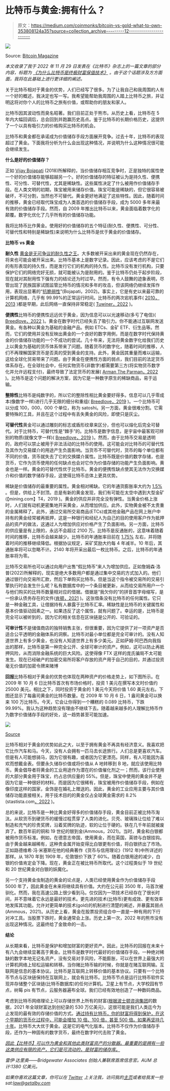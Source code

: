 # 比特币与黄金:拥有什么？

> 原文：<https://medium.com/coinmonks/bitcoin-vs-gold-what-to-own-353808124a35?source=collection_archive---------12----------------------->

![](img/c941c2ae81b0244be5fc72f6cf8e79c9.png)

Source: [Bitcoin Magazine](https://twitter.com/bitcoinmagazine/status/1586771463637532673?s=46&t=mRE1bFAp_h6jTpaKMDw1Jw)

*本文收录了我于 2022 年 11 月 29 日发表在《比特币》杂志上的一篇文章的部分内容，标题为* [*《为什么比特币是终极财富保值技术》*](https://bitcoinmagazine.com/culture/bitcoin-is-ultimate-wealth-preservation) *。由于这个话题涉及方方面面，我将在此基础上进行更详细的阐述。*

关于比特币相对于黄金的优势，人们已经写了很多。为了让我自己和我周围的人有一个好的概述，我决定也写一写。我希望能帮助我周围的人踏上比特币之旅，并证明这将对你个人的比特币之旅有价值，或帮助你的朋友和家人。

比特币因其波动性而臭名昭著。我们目前正处于熊市。从历史上看，比特币在 5 年内大幅回调后，总会回到并跑赢历史高点。鉴于比特币的长期价格历史，这提供了一个以具有吸引力的价格购买比特币的机会。

比特币和黄金都在承诺成为价值储存手段方面展开竞争。过去十年，比特币的表现超过了黄金。下面我将分析为什么会出现这种情况，并说明为什么这种情况很可能会继续发生。

**什么是好的价值储存？**

正如 [Vijay Bojapati](https://vijayboyapati.medium.com/the-bullish-case-for-bitcoin-6ecc8bdecc1) (2018)所解释的，当价值储存相互竞争时，正是独特的属性使一个好的价值储存能够超越另一个。好的价值储存的特征被认为是持久性、便携性、可分性、可替代性，尤其是稀缺性。这些属性决定了什么被用作价值储存手段。在人类文明的初期，珠宝被用来储存价值。珠宝可能是稀缺的，但它很容易被破坏，不可分割，当然也不可替代。黄金更好地满足了这些特性。因此，随着时间的推移，黄金已经取代珠宝成为人类首选的价值储存手段，成为 5000 多年来最有效的价值储存手段。然而，自 2009 年推出比特币以来，黄金面临着数字化的颠覆。数字化优化了几乎所有的价值储存功能。

我将比特币比作黄金。使用好的价值储存的五个特征(耐久性、便携性、可分性、可替代性和特别是稀缺性)来说明为什么比特币是优于黄金的价值储存。

**比特币 vs 黄金**

**耐久性** [黄金是无可争议的耐久性之王](https://vijayboyapati.medium.com/the-bullish-case-for-bitcoin-6ecc8bdecc1)。大多数被开采出来的黄金现在仍然存在，将来也可能会被开采出来。比特币基本上是数字记录。因此，应该考虑的不是它们的有形表现的持久性，而是发行它们的机构的持久性。比特币没有发行机构，只要保护它们的网络完好无损，就可能被认为是耐用的。鉴于比特币仍处于起步阶段，现在就对其耐用性下强有力的结论还为时过早。然而，有令人鼓舞的迹象表明，尽管出现了民族国家试图监管比特币的情况和多年的攻击，但该网络仍继续发挥作用，表现出显著的“[抗脆弱性](https://en.wikipedia.org/wiki/Antifragility)”(Bojapati，2002)。事实上，它是有史以来最可靠的计算机网络，几乎有 99.99%的正常运行时间。比特币的两次宕机事件( [2010，2013](https://buybitcoinworldwide.com/bitcoin-downtime/#:~:text=Conclusion,has%20maintained%20very%20stable%20uptime.) )都是早期，此后网络一直保持非常稳定( [Tuwiner，2022](https://buybitcoinworldwide.com/bitcoin-downtime/#:~:text=Conclusion,has%20maintained%20very%20stable%20uptime.) )。

**便携性**比特币的便携性远远优于黄金，因为信息可以以光速移动(多亏了电信)( [Breedlove，2022](https://breedlove22.medium.com/the-number-zero-and-bitcoin-4c193336db5b) )。黄金在数字时代已经失去了吸引力。你不能通过互联网发送黄金。有各种以黄金为基础的金融产品。例如 ETCs、金矿 ETF、衍生品等。然而，它们的使用并没有反映出黄金的一个良好的数字用例，而是在数字时代保持黄金的价值储存功能的一个不成功的尝试。几十年来，无法将黄金数字化给我们历史上以黄金为基础的货币体系带来了问题。随着货币的数字化，随着时间的推移，人们不再理解国家货币是否真的受到黄金的支持。此外，黄金因其重量而难以运输，这给全球化贸易带来了问题。由于黄金在便携性方面的弱点，我们目前的法定货币体系存在。在全球社会中，任何实物货币(非数字)都需要第三方(将实物货币数字化并允许远程支付)，最终导致了法定货币的发展( [Arman The Parman，2022](https://insights.bitcoinreserve.com/is-bitcoins-distribution-fair) )。比特币是这个问题的解决方案，因为它是一种数字原生的稀缺商品，易于运输。

**整除性**比特币是纯数字的，所以它的整除性相比黄金要好得多。信息可以几乎零成本(像数字一样)进行几乎无限的细分和重组( [Breedlove，2019](https://breedlove22.medium.com/money-bitcoin-and-time-part-1-of-3-b4f6bb036c04) )。一个比特币可以分成 100，000，000 个单位，称为 satoshi。另一方面，黄金很难分割。它需要特殊的工具，并且在这个过程中有丢失黄金的风险，即使只是灰尘。

**可替代性**黄金可以通过雕刻的标志或盾形纹章来区分，但也可以熔化后完全可替代。对于比特币，可替代性是“棘手”的。比特币是数字信息，是宇宙中最客观可辨别的物质(就像文字一样)( [Breedlove，2019](https://breedlove22.medium.com/money-bitcoin-and-time-part-1-of-3-b4f6bb036c04) )。然而，由于比特币交易是透明的，政府可以禁止被用于非法活动的比特币的使用。这可能会对比特币的可替代性及其作为交易媒介的用途产生负面影响。当货币不可替代时，货币的每个单位都有不同的价值，货币就失去了它的交换媒介属性。比特币既是价值的数字存储，也是货币，它作为货币使用的任何缺点也会对它作为价值存储的功能产生负面影响。黄金也是一样。黄金的可替代性优于比特币。黄金的便携性缺点使其无法作为交换媒介和价值的数字储存手段，这使得比特币总体上更具优势。

稀缺是价值储存的最重要的属性。黄金相对稀缺。它的年通货膨胀率大约为 [1.5%](https://www.seabridgegold.com/the-case-for-gold/basic-facts-about-gold-prices-elasticity-and-uses) 。但是，供给上不封顶。总是有新的黄金发现，我们有可能在太空中遇到大型金矿(【mining.com】T4，2019 )。黄金的供应并非完全没有弹性。当黄金价格上涨时，人们就有动机更密集地开采黄金，从而增加供应。此外，实物黄金被不太贵重的金属稀释了。此外，通过交易所交易商品(ETCs)或其他金融产品在网上账户中持有的黄金经常被再抵押，这是一种银行和经纪人为自己的目的使用客户作为抵押品的资产的做法，这通过人为增加供应对价格产生了负面影响。另一方面，比特币的供应量是有上限的，永远不会超过 2100 万。比特币是反通胀的，这意味着随着时间的推移，比特币会越来越少。比特币的年通胀率目前在 [1.75%](https://charts.woobull.com/bitcoin-inflation/) 左右，并将随着时间的推移继续降低。根据协议规定，采矿奖励大约每 4 年减半。10 年后，其通胀率将可以忽略不计。2140 年将开采出最后一枚比特币。之后，比特币的年通胀率将为零。

比特币交易所也可以通过向用户出售“假比特币”来人为增加供应。正如詹姆森·洛普(2022)所解释的，现实是绝大多数用户都是通过集中交易的方式加入的。他们通过银行向交易所汇款，然后下单购买比特币。但是当这个指令被交易所的交易引擎执行时会发生什么呢？私有数据库中的一个条目被更新，从而给交易所用户一个与他们购买的比特币数量相对应的借据。借据是“我欠你的”的拼音首字母缩写，是一份承认债务存在的文件([肯顿，2021](https://www.investopedia.com/terms/i/iou.asp#:~:text=and%20financial%20planning) )。这张借条没有比特币的任何属性。它只是一种金融工具，让借据持有人暴露于比特币汇率。稀缺性是比特币的关键属性和基本价值驱动因素之一。如果违反了这个属性，就有问题了。幸运的是，比特币是完全可以被听到的，因为它的相关信息在区块链是公开的、可验证的。

**可审计性**不是储值商店的独特销售主张，但很重要，因为它提供了对一项资产是否适合公平透明的金融体系的洞察。比特币对最小单位都是完全可审计的。没有人知道世界上有多少黄金，也没有人知道世界上有多少美元。正如萨姆·阿巴西向我指出的那样，比特币是第一种完全公开、全球可审计的资产。例如，这可以防止再抵押风险，从而消除金融系统的巨大风险。这使得像 FTX 这样的庞氏骗局不太可能发生。现在已经破产的加密交易所将客户存放的资产用于自己的目的，并通过投资毫无价值的加密令牌来赌博

**回报**比特币相对于黄金的优势也体现在两种资产的价格走势上，如下图所示。在 2009 年 10 月 6 日比特币首次有市场价格时，投资 1 美元在撰写本文时价值约 25000 美元。相比之下，同时投资于黄金的 1 美元今天将价值 1.60 美元左右。下图还显示了每盎司黄金的比特币数量。在 2009 年 10 月 6 日，1 盎司黄金可以换来 100 万比特币。今天，它会让你得到一个糟糕的 0.089 比特币，下跌 99.99%。我认为这种趋势没有理由不继续下去。随着越来越多的人理解比特币作为数字价值储存手段的好处，这一趋势甚至可能加速。

![](img/56aaf42da8905e440ce5c5a46b0cb912.png)

[Source](https://charts.woobull.com/bitcoin-vs-gold/)

比特币相对于黄金的优势如此之大，以至于拥有黄金不再具有经济意义。我喜欢把它比作汽车和马。今天，没有人会拥有一匹马去长途旅行。人们总是更喜欢汽车。但是有人可能想骑马，因为它很有趣，或者因为它更漂亮。同样，有人可能因为喜欢而想戴金表。但要永久储存价值或将价值从 A 地转移到 B 地，就应该使用比特币。黄金倡导者将黄金的工业用途作为潜在的价值催化剂之一；然而，该行业使用的大部分黄金用于珠宝，约占总供应量的 55%。但是，珠宝中使用的黄金并不是因为它是一种很好的材料，而是因为它很稀有，珠宝被用作价值储存手段，例如在像印度这样的国家，金饰是在婚礼上赠送的。因此，黄金的工业应用主要与其价值储存功能直接相关。用于技术目的的黄金仅占全球黄金需求的 8.2%(stastista.com[，2022](https://www.statista.com/statistics/299609/gold-demand-by-industry-sector-share) )。

总的来说，比特币是一种比黄金好得多的价值储存手段，黄金目前正被比特币淘汰。从软货币到硬货币的缓慢过程贯穿了人类的进化。贝壳、玻璃珠让位给了难以制造和充气的珍贵奖牌，沿着奖牌的轨迹，软的让位于硬的。铁在几千年前就被废弃了。数百年前的铜和 19 世纪的银到金(Ammous，2021)。当时，黄金和白银都被用作货币标准。例如，在德意志帝国，使用黄金，而在英国，英镑与白银挂钩。由于黄金越来越稀有，这种贵金属开始变得比白银更有价值，将白银挤出了市场。正如路德维希·冯·米塞斯在他的经典著作《货币与信用理论》(1912 年)中所详述的那样。从 1870 年到 1909 年，伦敦银价下跌了 60%。随着白银用途的减少，白银的价值肯定会下降。现在，黄金正在被比特币所取代。这个过程类似于 19 世纪和 20 世纪黄金对白银的妖魔化。

另一个支持黄金虫制造的黄金的论点是，人类已经使用黄金作为价值储存手段 5000 年了，因此黄金在未来将继续具有价值。大约在公元前 3500 年，马首次被驯化。然而，我在高速公路上很少看到马。仅仅因为一项技术已经存在了很长时间，并不意味着它永远是最好的技术。更先进的技术(比特币)更有成效、更有效率地发挥其功能。允许对更简单的技术(gold)的机制进行清楚的阐述，并暴露其弱点(Ammous，2021)。从历史上看，黄金在股票投资组合中一直是一种有用的下行对冲工具。当股票下跌时，黄金通常会上涨。历史上第一次，2022 年的熊市没有出现这种情况。这最终给了金致命的一击。

**结论**

从长期来看，比特币是保护和增加财富的更好资产。因此，比特币的回报在未来十有八九会继续显著高于黄金。比特币是数字时代最好的价值储存手段。一种绝对稀缺的数字本地无记名资产，没有交易对手风险，不能膨胀，可以在世界上最强大的计算机网络上轻松运输和转移。当你赌比特币输的时候，你就是在赌互联网输。互联网是信息的基本协议。比特币是互联网上转移价值的基本协议。只要有一个比特币节点与区块链保持在互联网上，就会有比特币。比特币节点是运行比特币软件实现并存储整个区块链(比特币数据库)的任何计算机。卫星上有节点，大学校园有节点，树莓 pis 有节点，云服务器遍布全球。我们已经有效地创造了一种数码商品。

考虑到比特币网络理论上可以存储世界上所有的财富([根据波士顿咨询集团](https://www.bcg.com/press/9june2022-global-wealth-grew-double-digits-to-530-trillion)的数据，2021 年全球财富达到创纪录的 530 万亿美元)，这很可能是我们人类迄今为止发现的最有效的存储价值的方式。[通过持有比特币，你的财富将得到保护，在这个早期的货币化过程中，可能会增加 10 倍、100 倍，甚至 500 倍。如果再坚持几十年](https://podcasts.apple.com/de/podcast/read-516-conclusion-of-the-long-term-debt-cycle/id1359544516?i=1000517163396)。比特币大大优于黄金。这是它的电气化版本。比特币不仅作为价值储存手段，还作为一种固有的数字货币，最终在数字时代击败了黄金。

*[*因此【比特币】可以作为黄金和其他此类财富资产的分散器。最重要的是拥有一些这类供应有限的资产，它们是可流动的，是财富的储存库。*](https://www.reddit.com/r/IAmA/comments/k9b4g8/comment/gf3i271/?utm_source=share&utm_medium=web2x&context=3)*

*雷伊·达里奥——Bridgewater Associates 创始人兼联席首席信息官。AUM 总计:1380 亿美元。*

*如果你喜欢这篇文章，你可以在 [Twitter](https://twitter.com/leonamschel) 上关注我，访问我的[主页](http://www.asystemofrules.org/)或者给我发一些 sat:[law@getalby.com](/coinmonks/law@getalby.com)*